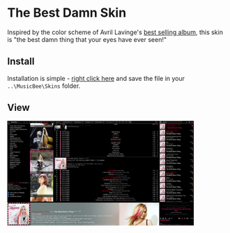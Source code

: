 # The Best Damn Skin
Inspired by the color scheme of Avril Lavinge's [best selling album](https://www.discogs.com/release/1207293-Avril-Lavigne-The-Best-Damn-Thing), 
this skin is "the best damn thing that your eyes have ever seen!"

## Install
Installation is simple - [right click here](https://github.com/jerelhenderson/boombooms/blob/master/The%20Best%20Damn%20Skin/TBDS_source.xml) and save the file in your `..\MusicBee\Skins` folder.

## View
[<img alt="MusicBee Best Damn Skin Main Panel View" width="85%" src="https://github.com/jerelhenderson/boombooms/blob/master/The%20Best%20Damn%20Skin/TBDS_preview.png" />](https://github.com/jerelhenderson/boombooms/blob/master/The%20Best%20Damn%20Skin/TBDS_preview.png)
